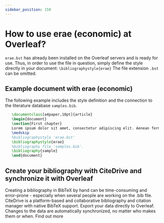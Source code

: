 ```yaml
---
sidebar_position: 150
---
```


# How to use erae (economic) at Overleaf?
`erae.bst` has already been installed on the Overleaf servers and is ready for use. Thus, in order to use the file in question, simply define the style directly in your document: `\bibliographystyle{erae}` The file extension `.bst` can be omitted.

## Example document with erae (economic)
The following example includes the style definition and the connection to the literature database `samples.bib`.
```tex
   \documentclass[a4paper,10pt]{article}
   \begin{document}
   \section{First chapter}
   Lorem ipsum dolor sit amet, consectetur adipiscing elit. Aenean fermentum justo massa, ut maximus mauris sodales et. Aenean vel elit a erat rhoncus pharetra.
   \medskip
   %bibliographystyle 'erae.bst'
   \bibliographystyle{erae}
   %bibliography file 'samples.bib'.
   \bibliography{sample}
   \end{document}
```

## Create your bibliography with CiteDrive and synchronize it with Overleaf
Creating a bibliography in BibTeX by hand can be time-consuming and error-prone - especially when several people are working on the .bib file. CiteDrive is a platform-based and collaborative bibliography and citation manager with native BibTeX support. Export your data directly to Overleaf. Changes to the data are automatically synchronized, no matter who makes them or when. Find out more